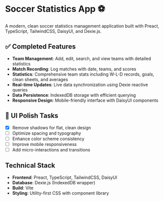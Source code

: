 # Soccer Statistics App ⚽

A modern, clean soccer statistics management application built with Preact, TypeScript, TailwindCSS, DaisyUI, and Dexie.js.

## ✅ Completed Features

- **Team Management**: Add, edit, search, and view teams with detailed statistics
- **Match Recording**: Log matches with date, teams, and scores
- **Statistics**: Comprehensive team stats including W-L-D records, goals, clean sheets, and averages
- **Real-time Updates**: Live data synchronization using Dexie reactive queries
- **Data Persistence**: IndexedDB storage with efficient querying
- **Responsive Design**: Mobile-friendly interface with DaisyUI components

## 🎨 UI Polish Tasks

- [x] Remove shadows for flat, clean design
- [ ] Optimize spacing and typography
- [ ] Enhance color scheme consistency
- [ ] Improve mobile responsiveness
- [ ] Add micro-interactions and transitions

## Technical Stack

- **Frontend**: Preact, TypeScript, TailwindCSS, DaisyUI
- **Database**: Dexie.js (IndexedDB wrapper)
- **Build**: Vite
- **Styling**: Utility-first CSS with component library
